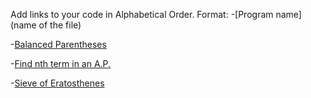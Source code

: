 Add links to your code in Alphabetical Order.
Format: 
-[Program name](name of the file)

-[Balanced Parentheses](balance_paranthesis.cpp)

-[Find nth term in an A.P.](nth_term_ap.cpp)

-[Sieve of Eratosthenes](sieve_of_eratosthenes.cpp)

